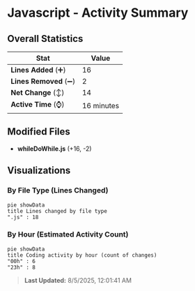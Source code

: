 # Javascript - Activity Summary 

## Overall Statistics

| Stat                   | Value                                                             |
| ---------------------- | ----------------------------------------------------------------- |
| **Lines Added** (➕)   | 16                                          |
| **Lines Removed** (➖) | 2                                        |
| **Net Change** (↕)    | 14                |
| **Active Time** (⌚)   | 16 minutes |


## Modified Files
- **whileDoWhile.js** (+16, -2)

## Visualizations

### By File Type (Lines Changed)

```mermaid
pie showData
title Lines changed by file type
".js" : 18
```

### By Hour (Estimated Activity Count)

```mermaid
pie showData
title Coding activity by hour (count of changes)
"00h" : 6
"23h" : 8
```


> **Last Updated:** 8/5/2025, 12:01:41 AM